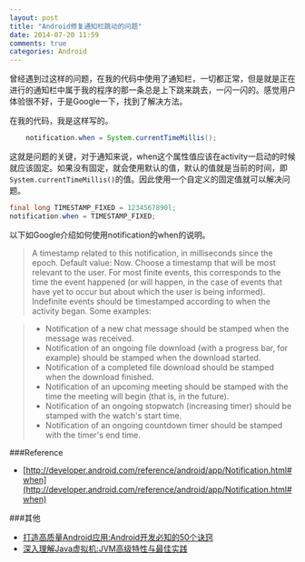 ```yaml
---
layout: post
title: "Android修复通知栏跳动的问题"
date: 2014-07-20 11:59
comments: true
categories: Android
---
```


曾经遇到过这样的问题，在我的代码中使用了通知栏，一切都正常，但是就是正在进行的通知栏中属于我的程序的那一条总是上下跳来跳去，一闪一闪的。感觉用户体验很不好，于是Google一下，找到了解决方法。
<!-- more -->
在我的代码，我是这样写的。
```java
    notification.when = System.currentTimeMillis();
```
这就是问题的关键，对于通知来说，when这个属性值应该在activity一启动的时候就应该固定。如果没有固定，就会使用默认的值，默认的值就是当前的时间，即`System.currentTimeMillis()`的值。因此使用一个自定义的固定值就可以解决问题。
```java
final long TIMESTAMP_FIXED = 1234567890l;
notification.when = TIMESTAMP_FIXED;
```
以下如Google介绍如何使用notification的when的说明。
>A timestamp related to this notification, in milliseconds since the epoch. Default value: Now. Choose a timestamp that will be most relevant to the user. For most finite events, this corresponds to the time the event happened (or will happen, in the case of events that have yet to occur but about which the user is being informed). Indefinite events should be timestamped according to when the activity began. Some examples:

>  *  Notification of a new chat message should be stamped when the message was received.
>  * Notification of an ongoing file download (with a progress bar, for example) should be stamped when the download started.
>  *  Notification of a completed file download should be stamped when the download finished.
>  *  Notification of an upcoming meeting should be stamped with the time the meeting will begin (that is, in the future).
>  *  Notification of an ongoing stopwatch (increasing timer) should be stamped with the watch's start time.
>  *  Notification of an ongoing countdown timer should be stamped with the timer's end time.

###Reference
  * [http://developer.android.com/reference/android/app/Notification.html#when](http://developer.android.com/reference/android/app/Notification.html#when)

###其他
  * <a href="http://www.amazon.cn/gp/product/B00J91AF9C/ref=as_li_tf_tl?ie=UTF8&camp=536&creative=3200&creativeASIN=B00J91AF9C&linkCode=as2&tag=droidyue-23">打造高质量Android应用:Android开发必知的50个诀窍</a><img src="http://ir-cn.amazon-adsystem.com/e/ir?t=droidyue-23&l=as2&o=28&a=B00J91AF9C" width="1" height="1" border="0" alt="" style="border:none !important; margin:0px !important;" />
  * <a href="http://www.amazon.cn/gp/product/B00D2ID4PK/ref=as_li_tf_tl?ie=UTF8&camp=536&creative=3200&creativeASIN=B00D2ID4PK&linkCode=as2&tag=droidyue-23">深入理解Java虚拟机:JVM高级特性与最佳实践</a><img src="http://ir-cn.amazon-adsystem.com/e/ir?t=droidyue-23&l=as2&o=28&a=B00D2ID4PK" width="1" height="1" border="0" alt="" style="border:none !important; margin:0px !important;" />
